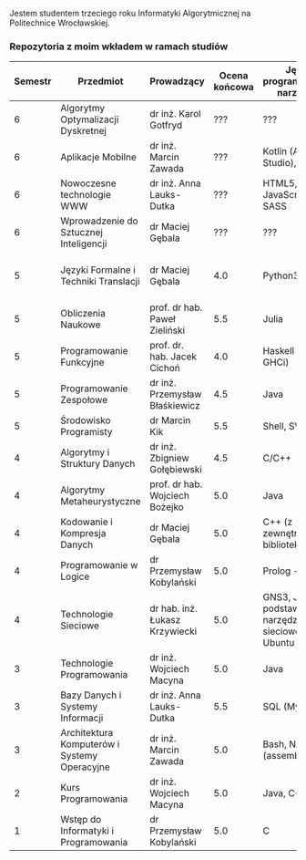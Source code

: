 Jestem studentem trzeciego roku Informatyki Algorytmicznej na Politechnice Wrocławskiej.

### Repozytoria z moim wkładem w ramach studiów

| Semestr | Przedmiot | Prowadzący | Ocena końcowa | Język programowania, narzędzia| Link do repozytorium |
| --- | --- | --- | --- | --- | --- |
| 6 | Algorytmy Optymalizacji Dyskretnej | dr inż. Karol Gotfryd | ??? | ??? | zostanie opublikowane po zakończeniu kursu
| 6 | Aplikacje Mobilne | dr inż. Marcin Zawada | ??? | Kotlin (Android Studio), ??? | zostanie opublikowane po zakończeniu kursu
| 6 | Nowoczesne technologie WWW | dr inż. Anna Lauks-Dutka | ??? | HTML5, CSS, JavaScript, SASS | [www](https://github.com/Swmar23/www)
| 6 | Wprowadzenie do Sztucznej Inteligencji | dr Maciej Gębala | ??? | ??? | zostanie opublikowane po zakończeniu kursu
| 5 | Języki Formalne i Techniki Translacji | dr Maciej Gębala | 4.0 | Python3, SLY | [JFTT_Kompilator](https://github.com/Swmar23/JFTT_Kompilator) (30 miejsce na 66 zgłoszonych kompilatorów)|
| 5 | Obliczenia Naukowe | prof. dr hab. Paweł Zieliński | 5.5 | Julia | [obliczenia-naukowe](https://github.com/Swmar23/obliczenia-naukowe) (metody numeryczne) |
| 5 | Programowanie Funkcyjne | prof. dr. hab. Jacek Cichoń | 4.0 | Haskell (GHC, GHCi) | (TODO)
| 5 | Programowanie Zespołowe | dr inż. Przemysław Błaśkiewicz | 4.5 | Java | [progzesp22/frontend](https://github.com/progzesp22/frontend) (zespół Frontend) |
| 5 | Środowisko Programisty | dr Marcin Kik | 5.5 | Shell, SVN, Git | [srodowisko-programisty](https://github.com/Swmar23/srodowisko-programisty) |
| 4 | Algorytmy i Struktury Danych | dr inż. Zbigniew Gołębiewski | 4.5 | C/C++ | [AiSD](https://github.com/Swmar23/AiSD) |
| 4 | Algorytmy Metaheurystyczne | prof. dr hab. Wojciech Bożejko | 5.0 | Java | [Dybol/AlgorytmyMeta](https://github.com/Dybol/AlgorytmyMeta) |
| 4 | Kodowanie i Kompresja Danych | dr Maciej Gębala | 5.0 | C++ (z zewnętrzną biblioteką) | [KiKD](https://github.com/Swmar23/KiKD) (TODO)|
| 4 | Programowanie w Logice | dr Przemysław Kobylański | 5.0 | Prolog - SWIPL | [programowanie-w-logice](https://github.com/Swmar23/programowanie-w-logice) (TODO)|
| 4 | Technologie Sieciowe | dr hab. inż. Łukasz Krzywiecki | 5.0 | GNS3, Java, podstawowe narzędzia sieciowe w Ubuntu | [technologie-sieciowe](https://github.com/Swmar23/technologie-sieciowe) (TODO) |
| 3 | Technologie Programowania | dr inż. Wojciech Macyna | 5.0 | Java | [Krrer-uni/ChineseCheckers](https://github.com/Krrer-uni/ChineseCheckers) |
| 3 | Bazy Danych i Systemy Informacji | dr inż. Anna Lauks-Dutka | 5.5 | SQL (MySQL) | (TODO) |
| 3 | Architektura Komputerów i Systemy Operacyjne | dr inż. Marcin Zawada | 5.0 | Bash, NASM (assembly), C | (TODO) |
| 2 | Kurs Programowania | dr inż. Wojciech Macyna | 5.0 | Java, C++ | (TODO) |
| 1 | Wstęp do Informatyki i Programowania | dr Przemysław Kobylański | 5.0 | C | (TODO) |
